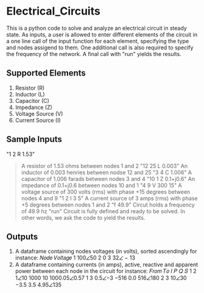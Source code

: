 # Electrical_Circuits
This is a python code to solve and analyze an electrical circuit in steady state.
As inputs, a user is allowed to enter different elements of the circuit in a one line call of the input function for each element, specifying the type and nodes assigend to them. One additional call is also required to specify the frequency of the network. A final call with "run" yields the results.

## Supported Elements
1. Resistor (R)
2. Inductor (L)
3. Capacitor (C)
4. Impedance (Z)
5. Voltage Source (V)
6. Current Source (I)

## Sample Inputs
"1 2 R 1.53"
> A resistor of 1.53 ohms between nodes 1 and 2
"12 25 L 0.003"
> An inductor of 0.003 henries between nodse 12 and 25
"3 4 C 1.006"
> A capacitor of 1.006 farads between nodes 3 and 4
"10 1 Z 0.1+j0.6"
> An impedance of 0.1+j0.6 between nodes 10 and 1
"4 9 V 300 15"
> A voltage source of 300 volts (rms) with phase +15 degrees between nodes 4 and 9
"1 2 I 3 5"
> A current source of 3 amps (rms) with phase +5 degrees between nodes 1 and 2
"f 49.9"
> Circut holds a frequency of 49.9 hz
"run"
> Circuit is fully defined and ready to be solved. In other words, we ask the code to yield the results.

## Outputs
1. A dataframe containing nodes voltages (in volts), sorted ascendingly
for instance:
𝑁𝑜𝑑𝑒 𝑉𝑜𝑙𝑡𝑎𝑔𝑒
1    100∠50
2    0
3    32∠ − 13
3. A dataframe containing currents (in amps), active, reactive and apparent power between each node in the circuit
for instance:
𝐹𝑟𝑜𝑚     𝑇𝑜     𝐼        𝑃     𝑄     𝑆
1        2      1∠10    1000   10    1000.05∠0.57
1        3      0.5∠−3  −516   0.0   516∠180
2        3      10∠30   −3.5   3.5   4.95∠135
